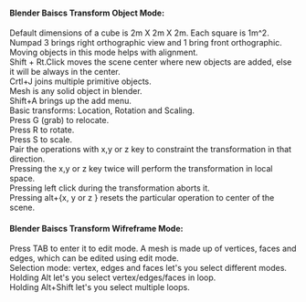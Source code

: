 #### Blender Baiscs Transform Object Mode:  
Default dimensions of a cube is 2m X 2m X 2m. Each square is 1m^2.      
Numpad 3 brings right orthographic view and 1 bring front orthographic. Moving objects in this mode helps with alignment.     
Shift + Rt.Click moves the scene center where new objects are added, else it will be always in the center.      
Crtl+J joins multiple primitive objects.   
Mesh is any solid object in blender.     
Shift+A brings up the add menu.    
Basic transforms: Location, Rotation and Scaling.    
Press G (grab) to relocate.  
Press R to rotate.   
Press S to scale.    
Pair the operations with x,y or z key to constraint the transformation in that direction.   
Pressing the x,y or z key twice will perform the transformation in local space.   
Pressing left click during the transformation aborts it.       
Pressing alt+{x, y or z } resets the particular operation to center of the scene.   

#### Blender Baiscs Transform Wifreframe Mode:  
Press TAB to enter it to edit mode.
A mesh is made up of vertices, faces and edges, which can be edited using edit mode.    
Selection mode: vertex, edges and faces let's you select different modes.      
Holding Alt let's you select vertex/edges/faces in loop.       
Holding Alt+Shift let's you select multiple loops.    


